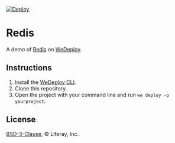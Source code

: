 [![Deploy](https://cdn.wedeploy.com/images/deploy.svg)](https://console.wedeploy.com/deploy?repo=https://github.com/wedeploy-examples/redis-example)

# Redis

A demo of [Redis](https://hub.docker.com/_/redis/) on [WeDeploy](https://wedeploy.com/).

## Instructions

1. Install the [WeDeploy CLI](https://wedeploy.com/docs/intro/using-the-command-line/).
2. Clone this repository.
3. Open the project with your command line and run `we deploy -p yourproject`.

## License

[BSD-3-Clause](./LICENSE.md), © Liferay, Inc.

